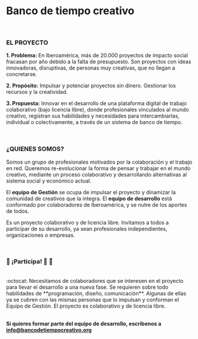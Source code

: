 # Banco de tiempo creativo

<br />

### EL PROYECTO

**1. Problema:**
En Iberoamérica, más de 20.000 proyectos de impacto social fracasan por año debido a la falta de presupuesto. Son proyectos con ideas innovadoras, disruptivas, de personas muy creativas, que no llegan a concretarse.

**2. Propósito:**
Impulsar y potenciar proyectos sin dinero. Gestionar los recursos y la creatividad.

**3. Propuesta:**
Innovar en el desarrollo de una plataforma digital de trabajo colaborativo (bajo licencia libre), donde profesionales vinculados al mundo creativo, registran sus habilidades y necesidades para intercambiarlas, individual o colectivamente, a través de un sistema de banco de tiempo. 

<br />

### ¿QUIENES SOMOS?

Somos un grupo de profesionales motivados por la colaboración y el trabajo en red. Queremos re-evolucionar la forma de pensar y trabajar en el mundo creativo, mediante un proceso colaborativo y desarrollando alternativas al sistema social y económico actual. 


El **equipo de Gestión** se ocupa de impulsar el proyecto y dinamizar la comunidad de creativos que la integra. 
El **equipo de desarrollo** está conformado por colaboradores de Iberoamérica, y se nutre de los aportes de todos. 

Es un proyecto colaborativo y de licencia libre. Invitamos a todos a participar de su desarrollo, ya sean profesionales independientes, organizaciones o empresas. 

<br />

### 💪 ¡Participa! 📢 📢 

<br />
:octocat: Necesitamos de colaboradores que se interesen en el proyecto para llevar el desarrollo a una nueva fase. Se requieren sobre todo habilidades de **programación, diseño, comunicación**. Algunas de ellas ya se cubren con las mismas personas que lo impulsan y conforman el Equipo de Gestión. 
El proyecto es colaborativo y de licencia libre.

<br /> 
<br />

**Si quieres formar parte del equipo de desarrollo, escribenos a info@bancodetiempocreativo.org**
